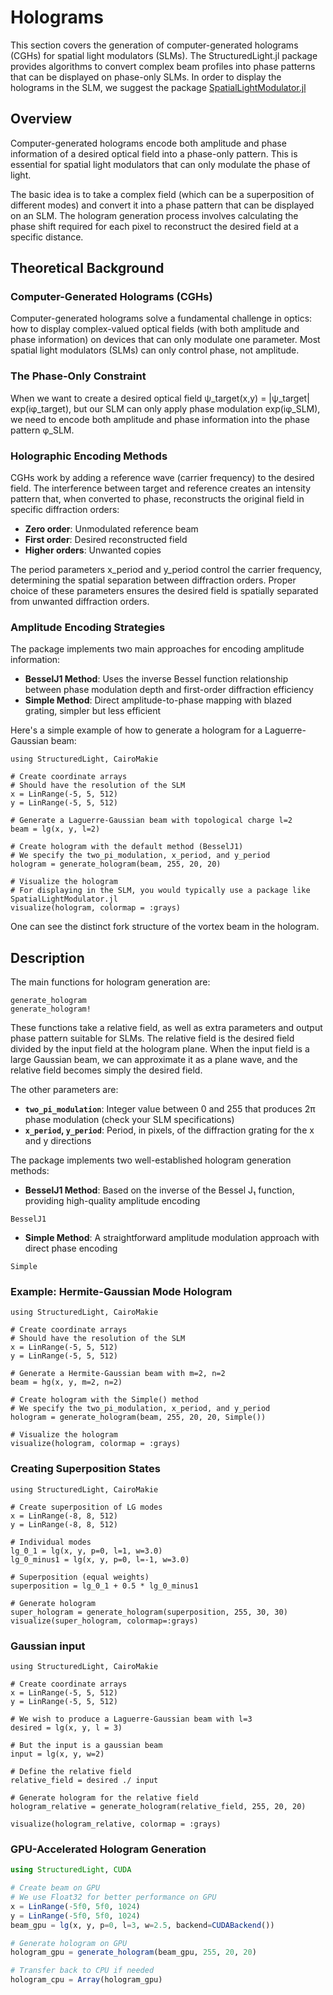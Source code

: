 # Holograms

This section covers the generation of computer-generated holograms (CGHs) for spatial light modulators (SLMs). The StructuredLight.jl package provides algorithms to convert complex beam profiles into phase patterns that can be displayed on phase-only SLMs. In order to display the holograms in the SLM, we suggest the package [SpatialLightModulator.jl](https://github.com/marcsgil/SpatialLightModulator.jl)

## Overview

Computer-generated holograms encode both amplitude and phase information of a desired optical field into a phase-only pattern. This is essential for spatial light modulators that can only modulate the phase of light.

The basic idea is to take a complex field (which can be a superposition of different modes) and convert it into a phase pattern that can be displayed on an SLM. The hologram generation process involves calculating the phase shift required for each pixel to reconstruct the desired field at a specific distance.

## Theoretical Background

### Computer-Generated Holograms (CGHs)

Computer-generated holograms solve a fundamental challenge in optics: how to display complex-valued optical fields (with both amplitude and phase information) on devices that can only modulate one parameter. Most spatial light modulators (SLMs) can only control phase, not amplitude.

### The Phase-Only Constraint

When we want to create a desired optical field ψ_target(x,y) = |ψ_target| exp(iφ_target), but our SLM can only apply phase modulation exp(iφ_SLM), we need to encode both amplitude and phase information into the phase pattern φ_SLM.

### Holographic Encoding Methods

CGHs work by adding a reference wave (carrier frequency) to the desired field. The interference between target and reference creates an intensity pattern that, when converted to phase, reconstructs the original field in specific diffraction orders:

- **Zero order**: Unmodulated reference beam
- **First order**: Desired reconstructed field  
- **Higher orders**: Unwanted copies

The period parameters x_period and y_period control the carrier frequency, determining the spatial separation between diffraction orders. Proper choice of these parameters ensures the desired field is spatially separated from unwanted diffraction orders.

### Amplitude Encoding Strategies

The package implements two main approaches for encoding amplitude information:

- **BesselJ1 Method**: Uses the inverse Bessel function relationship between phase modulation depth and first-order diffraction efficiency
- **Simple Method**: Direct amplitude-to-phase mapping with blazed grating, simpler but less efficient

Here's a simple example of how to generate a hologram for a Laguerre-Gaussian beam:
```@example
using StructuredLight, CairoMakie

# Create coordinate arrays
# Should have the resolution of the SLM
x = LinRange(-5, 5, 512)
y = LinRange(-5, 5, 512)

# Generate a Laguerre-Gaussian beam with topological charge l=2
beam = lg(x, y, l=2)

# Create hologram with the default method (BesselJ1)
# We specify the two_pi_modulation, x_period, and y_period
hologram = generate_hologram(beam, 255, 20, 20)

# Visualize the hologram
# For displaying in the SLM, you would typically use a package like SpatialLightModulator.jl
visualize(hologram, colormap = :grays)
```

One can see the distinct fork structure of the vortex beam in the hologram.

## Description

The main functions for hologram generation are:

```@docs
generate_hologram
generate_hologram!
```

These functions take a relative field, as well as extra parameters and output phase pattern suitable for SLMs. The relative field is the desired field divided by the input field at the hologram plane. When the input field is a large Gaussian beam, we can approximate it as a plane wave, and the relative field becomes simply the desired field.

The other parameters are:

- **`two_pi_modulation`**: Integer value between 0 and 255 that produces 2π phase modulation (check your SLM specifications)
- **`x_period`, `y_period`**: Period, in pixels, of the diffraction grating for the x and y directions


The package implements two well-established hologram generation methods:

- **BesselJ1 Method**: Based on the inverse of the Bessel J₁ function, providing high-quality amplitude encoding
```@docs
BesselJ1
```
- **Simple Method**: A straightforward amplitude modulation approach with direct phase encoding
```@docs
Simple
```

### Example: Hermite-Gaussian Mode Hologram

```@example
using StructuredLight, CairoMakie

# Create coordinate arrays
# Should have the resolution of the SLM
x = LinRange(-5, 5, 512)
y = LinRange(-5, 5, 512)

# Generate a Hermite-Gaussian beam with m=2, n=2
beam = hg(x, y, m=2, n=2)

# Create hologram with the Simple() method
# We specify the two_pi_modulation, x_period, and y_period
hologram = generate_hologram(beam, 255, 20, 20, Simple())

# Visualize the hologram
visualize(hologram, colormap = :grays)
```

### Creating Superposition States

```@example
using StructuredLight, CairoMakie

# Create superposition of LG modes
x = LinRange(-8, 8, 512)
y = LinRange(-8, 8, 512)

# Individual modes
lg_0_1 = lg(x, y, p=0, l=1, w=3.0)
lg_0_minus1 = lg(x, y, p=0, l=-1, w=3.0)

# Superposition (equal weights)
superposition = lg_0_1 + 0.5 * lg_0_minus1

# Generate hologram
super_hologram = generate_hologram(superposition, 255, 30, 30)
visualize(super_hologram, colormap=:grays)
```

### Gaussian input
```@example
using StructuredLight, CairoMakie

# Create coordinate arrays
x = LinRange(-5, 5, 512)
y = LinRange(-5, 5, 512)

# We wish to produce a Laguerre-Gaussian beam with l=3 
desired = lg(x, y, l = 3)

# But the input is a gaussian beam
input = lg(x, y, w=2)

# Define the relative field
relative_field = desired ./ input

# Generate hologram for the relative field
hologram_relative = generate_hologram(relative_field, 255, 20, 20)

visualize(hologram_relative, colormap = :grays)
```

### GPU-Accelerated Hologram Generation

```julia
using StructuredLight, CUDA

# Create beam on GPU
# We use Float32 for better performance on GPU
x = LinRange(-5f0, 5f0, 1024)
y = LinRange(-5f0, 5f0, 1024)
beam_gpu = lg(x, y, p=0, l=3, w=2.5, backend=CUDABackend())

# Generate hologram on GPU
hologram_gpu = generate_hologram(beam_gpu, 255, 20, 20)

# Transfer back to CPU if needed
hologram_cpu = Array(hologram_gpu)
```
